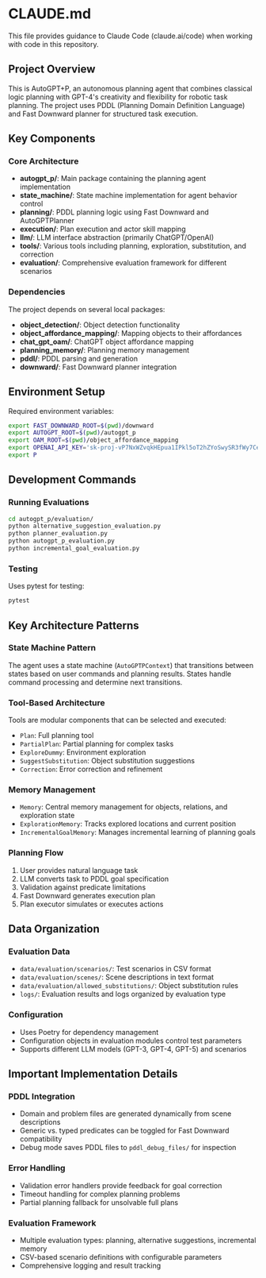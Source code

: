 # CLAUDE.md

This file provides guidance to Claude Code (claude.ai/code) when working with code in this repository.

## Project Overview

This is AutoGPT+P, an autonomous planning agent that combines classical logic planning with GPT-4's creativity and flexibility for robotic task planning. The project uses PDDL (Planning Domain Definition Language) and Fast Downward planner for structured task execution.

## Key Components

### Core Architecture
- **autogpt_p/**: Main package containing the planning agent implementation
- **state_machine/**: State machine implementation for agent behavior control
- **planning/**: PDDL planning logic using Fast Downward and AutoGPTPlanner
- **execution/**: Plan execution and actor skill mapping
- **llm/**: LLM interface abstraction (primarily ChatGPT/OpenAI)
- **tools/**: Various tools including planning, exploration, substitution, and correction
- **evaluation/**: Comprehensive evaluation framework for different scenarios

### Dependencies
The project depends on several local packages:
- **object_detection/**: Object detection functionality
- **object_affordance_mapping/**: Mapping objects to their affordances
- **chat_gpt_oam/**: ChatGPT object affordance mapping
- **planning_memory/**: Planning memory management
- **pddl/**: PDDL parsing and generation
- **downward/**: Fast Downward planner integration

## Environment Setup

Required environment variables:
```bash
export FAST_DOWNWARD_ROOT=$(pwd)/downward
export AUTOGPT_ROOT=$(pwd)/autogpt_p
export OAM_ROOT=$(pwd)/object_affordance_mapping
export OPENAI_API_KEY='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'
export P
```

## Development Commands

### Running Evaluations
```bash
cd autogpt_p/evaluation/
python alternative_suggestion_evaluation.py
python planner_evaluation.py
python autogpt_p_evaluation.py
python incremental_goal_evaluation.py
```

### Testing
Uses pytest for testing:
```bash
pytest
```

## Key Architecture Patterns

### State Machine Pattern
The agent uses a state machine (`AutoGPTPContext`) that transitions between states based on user commands and planning results. States handle command processing and determine next transitions.

### Tool-Based Architecture
Tools are modular components that can be selected and executed:
- `Plan`: Full planning tool
- `PartialPlan`: Partial planning for complex tasks
- `ExploreDummy`: Environment exploration
- `SuggestSubstitution`: Object substitution suggestions
- `Correction`: Error correction and refinement

### Memory Management
- `Memory`: Central memory management for objects, relations, and exploration state
- `ExplorationMemory`: Tracks explored locations and current position
- `IncrementalGoalMemory`: Manages incremental learning of planning goals

### Planning Flow
1. User provides natural language task
2. LLM converts task to PDDL goal specification
3. Validation against predicate limitations
4. Fast Downward generates execution plan
5. Plan executor simulates or executes actions

## Data Organization

### Evaluation Data
- `data/evaluation/scenarios/`: Test scenarios in CSV format
- `data/evaluation/scenes/`: Scene descriptions in text format
- `data/evaluation/allowed_substitutions/`: Object substitution rules
- `logs/`: Evaluation results and logs organized by evaluation type

### Configuration
- Uses Poetry for dependency management
- Configuration objects in evaluation modules control test parameters
- Supports different LLM models (GPT-3, GPT-4, GPT-5) and scenarios

## Important Implementation Details

### PDDL Integration
- Domain and problem files are generated dynamically from scene descriptions
- Generic vs. typed predicates can be toggled for Fast Downward compatibility
- Debug mode saves PDDL files to `pddl_debug_files/` for inspection

### Error Handling
- Validation error handlers provide feedback for goal correction
- Timeout handling for complex planning problems
- Partial planning fallback for unsolvable full plans

### Evaluation Framework
- Multiple evaluation types: planning, alternative suggestions, incremental memory
- CSV-based scenario definitions with configurable parameters
- Comprehensive logging and result tracking